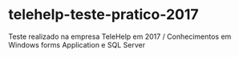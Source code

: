 # telehelp-teste-pratico-2017
Teste realizado na empresa TeleHelp em 2017 / Conhecimentos em Windows forms Application e SQL Server

